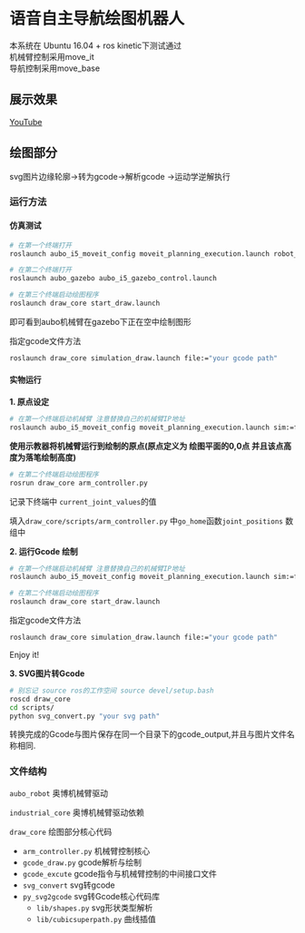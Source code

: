 # 语音自主导航绘图机器人

本系统在 Ubuntu 16.04 + ros kinetic下测试通过  
机械臂控制采用move_it  
导航控制采用move_base  
## 展示效果
[YouTube](https://youtu.be/vfwGCcCbXIA)

## 绘图部分
svg图片边缘轮廓->转为gcode->解析gcode ->运动学逆解执行
### 运行方法
#### 仿真测试
```bash
# 在第一个终端打开
roslaunch aubo_i5_moveit_config moveit_planning_execution.launch robot_ip:=127.0.0.1

# 在第二个终端打开
roslaunch aubo_gazebo aubo_i5_gazebo_control.launch

# 在第三个终端启动绘图程序
roslaunch draw_core start_draw.launch
```
即可看到aubo机械臂在gazebo下正在空中绘制图形


指定gcode文件方法
```bash
roslaunch draw_core simulation_draw.launch file:="your gcode path"
```

#### 实物运行

**1. 原点设定**
```bash
# 在第一个终端启动机械臂 注意替换自己的机械臂IP地址
roslaunch aubo_i5_moveit_config moveit_planning_execution.launch sim:=false robot_ip:=192.168.5.10
```

**使用示教器将机械臂运行到绘制的原点(原点定义为 绘图平面的0,0点 并且该点高度为落笔绘制高度)**

```bash
# 在第二个终端启动绘图程序
rosrun draw_core arm_controller.py
```

记录下终端中 `current_joint_values`的值

填入`draw_core/scripts/arm_controller.py` 中`go_home`函数`joint_positions` 数组中


**2. 运行Gcode 绘制**
```bash
# 在第一个终端启动机械臂 注意替换自己的机械臂IP地址
roslaunch aubo_i5_moveit_config moveit_planning_execution.launch sim:=false robot_ip:=192.168.5.10

# 在第二个终端启动绘图程序
roslaunch draw_core start_draw.launch
```

指定gcode文件方法
```bash
roslaunch draw_core simulation_draw.launch file:="your gcode path"
```

Enjoy it!

**3. SVG图片转Gcode**
```bash
# 别忘记 source ros的工作空间 source devel/setup.bash
roscd draw_core
cd scripts/
python svg_convert.py "your svg path"
```

转换完成的Gcode与图片保存在同一个目录下的gcode_output,并且与图片文件名称相同.

### 文件结构
`aubo_robot` 奥博机械臂驱动  

`industrial_core` 奥博机械臂驱动依赖 

`draw_core` 绘图部分核心代码

- `arm_controller.py` 机械臂控制核心
- `gcode_draw.py` gcode解析与绘制
- `gcode_excute` gcode指令与机械臂控制的中间接口文件
- `svg_convert` svg转gcode
- `py_svg2gcode` svg转Gcode核心代码库
  - `lib/shapes.py` svg形状类型解析
  - `lib/cubicsuperpath.py` 曲线插值
